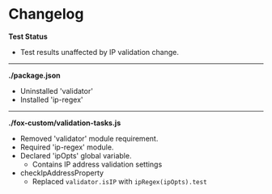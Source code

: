 # Changelog

**Test Status**
* Test results unaffected by IP validation change.

---

**./package.json**
* Uninstalled 'validator'
* Installed 'ip-regex'

---

**./fox-custom/validation-tasks.js**
* Removed 'validator' module requirement.
* Required 'ip-regex' module.
* Declared 'ipOpts' global variable.
	* Contains IP address validation settings
* checkIpAddressProperty
	* Replaced `validator.isIP` with `ipRegex(ipOpts).test`
